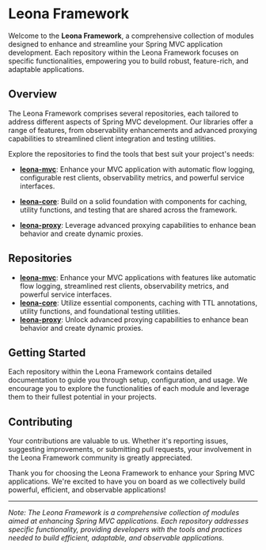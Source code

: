 # Leona Framework

Welcome to the **Leona Framework**, a comprehensive collection of modules designed to enhance and streamline your Spring MVC application development. Each repository within the Leona Framework focuses on specific functionalities, empowering you to build robust, feature-rich, and adaptable applications.

## Overview

The Leona Framework comprises several repositories, each tailored to address different aspects of Spring MVC development. Our libraries offer a range of features, from observability enhancements and advanced proxying capabilities to streamlined client integration and testing utilities.

Explore the repositories to find the tools that best suit your project's needs:

- **[leona-mvc](https://github.com/leona-framework/leona-mvc)**:
  Enhance your MVC application with automatic flow logging, configurable rest clients, observability metrics, and powerful service interfaces.

- **[leona-core](https://github.com/leona-framework/leona-core)**:
  Build on a solid foundation with components for caching, utility functions, and testing that are shared across the framework.

- **[leona-proxy](https://github.com/leona-framework/leona-proxy)**:
  Leverage advanced proxying capabilities to enhance bean behavior and create dynamic proxies.

## Repositories

- **[leona-mvc](https://github.com/leona-framework/leona-mvc)**: Enhance your MVC applications with features like automatic flow logging, streamlined rest clients, observability metrics, and powerful service interfaces.
- **[leona-core](https://github.com/leona-framework/leona-core)**: Utilize essential components, caching with TTL annotations, utility functions, and foundational testing utilities.
- **[leona-proxy](https://github.com/leona-framework/leona-proxy)**: Unlock advanced proxying capabilities to enhance bean behavior and create dynamic proxies.

## Getting Started

Each repository within the Leona Framework contains detailed documentation to guide you through setup, configuration, and usage. We encourage you to explore the functionalities of each module and leverage them to their fullest potential in your projects.

## Contributing

Your contributions are valuable to us. Whether it's reporting issues, suggesting improvements, or submitting pull requests, your involvement in the Leona Framework community is greatly appreciated.

Thank you for choosing the Leona Framework to enhance your Spring MVC applications. We're excited to have you on board as we collectively build powerful, efficient, and observable applications!

---

*Note: The Leona Framework is a comprehensive collection of modules aimed at enhancing Spring MVC applications. Each repository addresses specific functionality, providing developers with the tools and practices needed to build efficient, adaptable, and observable applications.*
